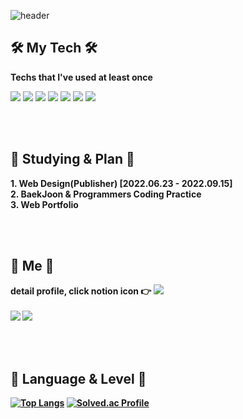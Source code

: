 ![header](https://capsule-render.vercel.app/api?type=Waving&color=auto&height=250&section=header&text=YeSol's%20Git%20Page&fontColor=404040&animation=fadeIn&fontSize=65)

<p><h2 align="left">🛠 My Tech 🛠</h2></p>

<p align="left"><b>Techs that I've used at least once</b></p>

<p align="left">
  <img src="https://img.shields.io/badge/C-A8B9CC?style=flat-square&logo=C&logoColor=white"/></a>
  <img src="https://img.shields.io/badge/Python-3766AB?style=flat-square&logo=Python&logoColor=white"/></a>
  <img src="https://img.shields.io/badge/HTML5-E34F26?style=flat-square&logo=HTML5&logoColor=white"/></a>
  <img src="https://img.shields.io/badge/CSS3-1572B6?style=flat-square&logo=CSS3&logoColor=white"/></a>
  <img src="https://img.shields.io/badge/JavaScript-F7DF1E?style=flat-square&logo=JavaScript&logoColor=white"/></a>
  <img src="https://img.shields.io/badge/MySQL-4479A1?style=flat-square&logo=MySQL&logoColor=white"/></a>
  <img src="https://img.shields.io/badge/React-61DAFB?style=flat-square&logo=React&logoColor=white"/></a>
</p>

<br>
<br>
<p><h2 align="left">📖 Studying & Plan 📖</h2></p>

<p align="left">
  <b>1. Web Design(Publisher) [2022.06.23 - 2022.09.15]<br>
  <b>2. BaekJoon & Programmers Coding Practice<br>
  <b>3. Web Portfolio
</p>

<br>
<br>
    
<p><h2 align="left">🐰 Me 🐰</h2></p>

<p align="left">
  detail profile, click notion icon 👉
  <a href="https://www.notion.so/Ye-sol-Lee-4eb38bdcda024907bd5dbc4105f2ba57/"><img src="https://img.shields.io/badge/Notion-000000?style=flat-square&logo=Notion&logoColor=white&link=https://www.notion.so/Ye-sol-Lee-4eb38bdcda024907bd5dbc4105f2ba57/"/></a><br><br>
  <a href="https://www.instagram.com/y_e_sol_lee/"><img src="https://img.shields.io/badge/Instagram-E4405F?style=flat-square&logo=Instagram&logoColor=white&link=https://www.instagram.com/y_e_sol_lee/"/></a>
  <a href="https://blog.naver.com/jackey6493/"><img src="https://img.shields.io/badge/Blog-20C997?style=flat-square&logo=Blogger&logoColor=white&link=https://blog.naver.com/jackey6493/"/></a>
</p>
<br>
<br>
    
    
<p><h2 align="left">🎵 Language & Level 🎵</h2></p>
  
[![Top Langs](https://github-readme-stats.vercel.app/api/top-langs/?username=dailysound&layout=compact)](https://github.com/anuraghazra/github-readme-stats)
[![Solved.ac Profile](http://mazassumnida.wtf/api/v2/generate_badge?boj=jackey6493)](https://solved.ac/jackey6493)
    

<!-- <p><h3 align="center">📜 Certificate 📜</h3></p>

<p align="center">
  <b>1. 정보처리기사<br>
  <b>2. SQLD<br>
  <b>3. TOEIC 720
</p>
<br>
<br> -->
